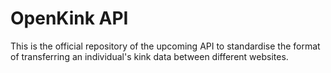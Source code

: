 # OpenKink API

This is the official repository of the upcoming API to standardise the format of transferring an individual's kink data between different websites.
